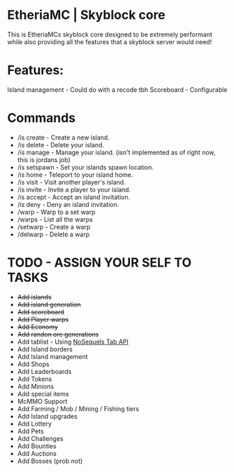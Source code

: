 # EtheriaMC | Skyblock core

This is EtheriaMCs skyblock core designed to be extremely performant while also providing all the features that a skyblock server would need!

# Features:
Island management - Could do with a recode tbh
Scoreboard - Configurable

# Commands
- /is create <name> - Create a new island.
- /is delete <name> - Delete your island.
- /is manage - Manage your island. (isn't implemented as of right now, this is jordans job)
- /is setspawn - Set your islands spawn location.
- /is home - Teleport to your island home.
- /is visit <player> - Visit another player's island.
- /is invite <player> - Invite a player to your island.
- /is accept <player> - Accept an island invitation.
- /is deny <player> - Deny an island invitation.
- /warp <warp> - Warp to a set warp
- /warps - List all the warps
- /setwarp <name> - Create a warp
- /delwarp <warp> - Delete a warp
# TODO - ASSIGN YOUR SELF TO TASKS
- ~~Add islands~~
- ~~Add island generation~~
- ~~Add scoreboard~~
- ~~Add Player warps~~
- ~~Add Economy~~
- ~~Add randon ore generations~~
- Add tablist - Using [NoSequels Tab API](https://github.com/NoSequel/TabAPI)
- Add Island borders
- Add Island management
- Add Shops
- Add Leaderboards
- Add Tokens
- Add Minions
- Add special items
- McMMO Support
- Add Farming / Mob / Mining / Fishing tiers
- Add Island upgrades
- Add Lottery
- Add Pets
- Add Challenges
- Add Bounties
- Add Auctions
- Add Bosses (prob not)
